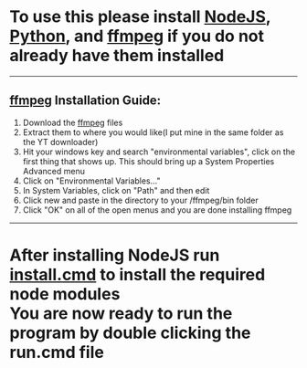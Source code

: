 # To use this please install [NodeJS](https://nodejs.org/en/download), [Python](https://www.python.org/downloads/), and [ffmpeg](https://ffmpeg.org/download.html) if you do not already have them installed

---

## [ffmpeg](https://ffmpeg.org/download.html) Installation Guide:
1. Download the [ffmpeg](https://ffmpeg.org/download.html) files
2. Extract them to where you would like(I put mine in the same folder as the YT downloader)
3. Hit your windows key and search "environmental variables", click on the first thing that shows up. This should bring up a System Properties Advanced menu
4. Click on "Environmental Variables..."
5. In System Variables, click on "Path" and then edit
6. Click new and paste in the directory to your /ffmpeg/bin folder
7. Click "OK" on all of the open menus and you are done installing ffmpeg

---

# After installing NodeJS run [install.cmd](./install.cmd ) to install the required node modules <br/> You are now ready to run the program by double clicking the run.cmd file

